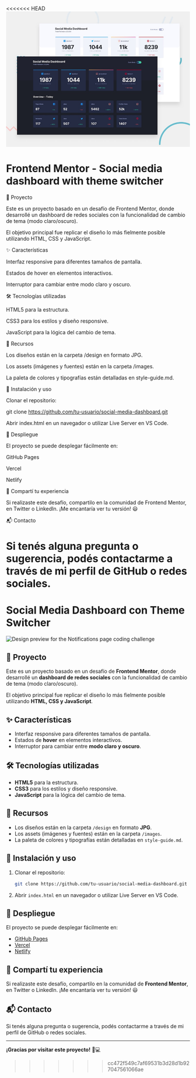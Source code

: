 <<<<<<< HEAD
![Design preview for the Social media dashboard with theme switcher coding challenge](./src/assets/design/desktop-preview.jpg)

# Frontend Mentor - Social media dashboard with theme switcher

🚀 Proyecto

Este es un proyecto basado en un desafío de Frontend Mentor, donde desarrollé un dashboard de redes sociales con la funcionalidad de cambio de tema (modo claro/oscuro).

El objetivo principal fue replicar el diseño lo más fielmente posible utilizando HTML, CSS y JavaScript.

✨ Características

Interfaz responsive para diferentes tamaños de pantalla.

Estados de hover en elementos interactivos.

Interruptor para cambiar entre modo claro y oscuro.

🛠 Tecnologías utilizadas

HTML5 para la estructura.

CSS3 para los estilos y diseño responsive.

JavaScript para la lógica del cambio de tema.

📂 Recursos

Los diseños están en la carpeta /design en formato JPG.

Los assets (imágenes y fuentes) están en la carpeta /images.

La paleta de colores y tipografías están detalladas en style-guide.md.

📌 Instalación y uso

Clonar el repositorio:

git clone https://github.com/tu-usuario/social-media-dashboard.git

Abrir index.html en un navegador o utilizar Live Server en VS Code.

🚀 Despliegue

El proyecto se puede desplegar fácilmente en:

GitHub Pages

Vercel

Netlify

📢 Compartí tu experiencia

Si realizaste este desafío, compartilo en la comunidad de Frontend Mentor, en Twitter o LinkedIn. ¡Me encantaría ver tu versión! 😃

📬 Contacto

Si tenés alguna pregunta o sugerencia, podés contactarme a través de mi perfil de GitHub o redes sociales.
=======
# Social Media Dashboard con Theme Switcher

![Design preview for the Notifications page coding challenge](./design/desktop-preview.jpg)

## 🚀 Proyecto
Este es un proyecto basado en un desafío de **Frontend Mentor**, donde desarrollé un **dashboard de redes sociales** con la funcionalidad de cambio de tema (modo claro/oscuro).

El objetivo principal fue replicar el diseño lo más fielmente posible utilizando **HTML, CSS y JavaScript**.

## ✨ Características
- Interfaz responsive para diferentes tamaños de pantalla.
- Estados de **hover** en elementos interactivos.
- Interruptor para cambiar entre **modo claro y oscuro**.

## 🛠 Tecnologías utilizadas
- **HTML5** para la estructura.
- **CSS3** para los estilos y diseño responsive.
- **JavaScript** para la lógica del cambio de tema.

## 📂 Recursos
- Los diseños están en la carpeta `/design` en formato **JPG**.
- Los assets (imágenes y fuentes) están en la carpeta `/images`.
- La paleta de colores y tipografías están detalladas en `style-guide.md`.

## 📌 Instalación y uso
1. Clonar el repositorio:
   ```sh
   git clone https://github.com/tu-usuario/social-media-dashboard.git
   ```
2. Abrir `index.html` en un navegador o utilizar Live Server en VS Code.

## 🚀 Despliegue
El proyecto se puede desplegar fácilmente en:
- [GitHub Pages](https://pages.github.com/)
- [Vercel](https://vercel.com/)
- [Netlify](https://www.netlify.com/)

## 📢 Compartí tu experiencia
Si realizaste este desafío, compartilo en la comunidad de **Frontend Mentor**, en Twitter o LinkedIn. ¡Me encantaría ver tu versión! 😃

## 📬 Contacto
Si tenés alguna pregunta o sugerencia, podés contactarme a través de mi perfil de GitHub o redes sociales.

---

**¡Gracias por visitar este proyecto!** 🎨💻

>>>>>>> cc472f549c7af69531b3d28d1b927047561066ae

